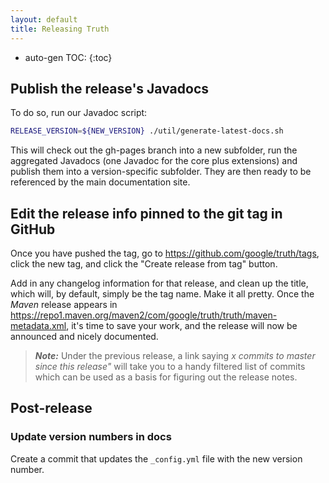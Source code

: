 ```yaml
---
layout: default
title: Releasing Truth
---
```


* auto-gen TOC:
{:toc}

## Publish the release's Javadocs

To do so, run our Javadoc script:

```sh
RELEASE_VERSION=${NEW_VERSION} ./util/generate-latest-docs.sh
```

This will check out the gh-pages branch into a new subfolder, run the aggregated
Javadocs (one Javadoc for the core plus extensions) and publish them into a
version-specific subfolder. They are then ready to be referenced by the main
documentation site.

## Edit the release info pinned to the git tag in GitHub

Once you have pushed the tag, go to https://github.com/google/truth/tags, click
the new tag, and click the "Create release from tag" button.

Add in any changelog information for that release, and clean up the title, which
will, by default, simply be the tag name. Make it all pretty. Once the *Maven*
release appears in
https://repo1.maven.org/maven2/com/google/truth/truth/maven-metadata.xml, it's
time to save your work, and the release will now be announced and nicely
documented.

> ***Note:*** Under the previous release, a link saying *x commits to master
> since this release"* will take you to a handy filtered list of commits which
> can be used as a basis for figuring out the release notes.

## Post-release

### Update version numbers in docs

Create a commit that updates the `_config.yml` file with the new version number.
